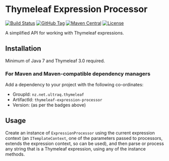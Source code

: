
Thymeleaf Expression Processor
==============================

[![Build Status](https://travis-ci.org/ultraq/thymeleaf-expression-processor.svg?branch=master)](https://travis-ci.org/ultraq/thymeleaf-expression-processor)
[![GitHub Tag](https://img.shields.io/github/tag/ultraq/thymeleaf-expression-processor.svg?maxAge=3600)](https://github.com/ultraq/thymeleaf-expression-processor/tags)
[![Maven Central](https://img.shields.io/maven-central/v/nz.net.ultraq.thymeleaf/thymeleaf-expression-processor.svg?maxAge=3600)](http://search.maven.org/#search|ga|1|g%3A%22nz.net.ultraq.thymeleaf%22%20AND%20a%3A%22thymeleaf-expression-processor%22)
[![License](https://img.shields.io/github/license/ultraq/thymeleaf-expression-processor.svg?maxAge=2592000)](https://github.com/ultraq/thymeleaf-expression-processor/blob/master/LICENSE.txt)

A simplified API for working with Thymeleaf expressions.


Installation
------------

Minimum of Java 7 and Thymeleaf 3.0 required.

### For Maven and Maven-compatible dependency managers
Add a dependency to your project with the following co-ordinates:

 - GroupId: `nz.net.ultraq.thymeleaf`
 - ArtifactId: `thymeleaf-expression-processor`
 - Version: (as per the badges above)


Usage
-----

Create an instance of `ExpressionProcessor` using the current expression context
(an `ITemplateContext`, one of the parameters passed to processors, extends the
expression context, so can be used), and then parse or process any string that
is a Thymeleaf expression, using any of the instance methods.
